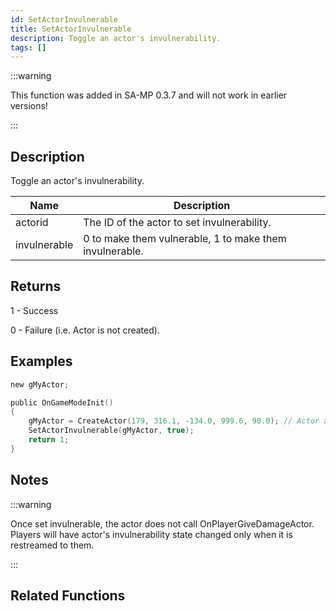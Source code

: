 ```yaml
---
id: SetActorInvulnerable
title: SetActorInvulnerable
description: Toggle an actor's invulnerability.
tags: []
---
```


:::warning

This function was added in SA-MP 0.3.7 and will not work in earlier versions!

:::

## Description

Toggle an actor's invulnerability.

| Name         | Description                                             |
| ------------ | ------------------------------------------------------- |
| actorid      | The ID of the actor to set invulnerability.             |
| invulnerable | 0 to make them vulnerable, 1 to make them invulnerable. |

## Returns

1 - Success

0 - Failure (i.e. Actor is not created).

## Examples

```c
new gMyActor;

public OnGameModeInit()
{
    gMyActor = CreateActor(179, 316.1, -134.0, 999.6, 90.0); // Actor as a salesperson in Ammunation.
    SetActorInvulnerable(gMyActor, true);
    return 1;
}
```

## Notes

:::warning

Once set invulnerable, the actor does not call OnPlayerGiveDamageActor. Players will have actor's invulnerability state changed only when it is restreamed to them.

:::

## Related Functions
